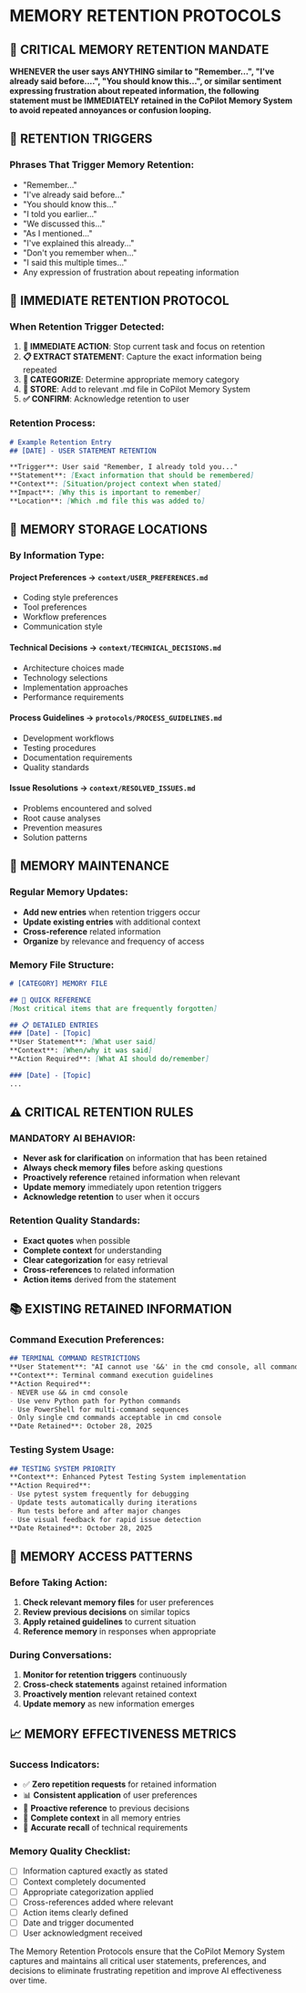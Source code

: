 # MEMORY RETENTION PROTOCOLS

## 🧠 **CRITICAL MEMORY RETENTION MANDATE**

**WHENEVER the user says ANYTHING similar to "Remember...", "I've already said before....", "You should know this...", or similar sentiment expressing frustration about repeated information, the following statement must be IMMEDIATELY retained in the CoPilot Memory System to avoid repeated annoyances or confusion looping.**

## 📝 **RETENTION TRIGGERS**

### **Phrases That Trigger Memory Retention:**
- "Remember..."
- "I've already said before..."
- "You should know this..."
- "I told you earlier..."
- "We discussed this..."
- "As I mentioned..."
- "I've explained this already..."
- "Don't you remember when..."
- "I said this multiple times..."
- Any expression of frustration about repeating information

## 🎯 **IMMEDIATE RETENTION PROTOCOL**

### **When Retention Trigger Detected:**
1. **🚨 IMMEDIATE ACTION**: Stop current task and focus on retention
2. **📋 EXTRACT STATEMENT**: Capture the exact information being repeated
3. **📁 CATEGORIZE**: Determine appropriate memory category
4. **💾 STORE**: Add to relevant .md file in CoPilot Memory System
5. **✅ CONFIRM**: Acknowledge retention to user

### **Retention Process:**
```markdown
# Example Retention Entry
## [DATE] - USER STATEMENT RETENTION

**Trigger**: User said "Remember, I already told you..."
**Statement**: [Exact information that should be remembered]
**Context**: [Situation/project context when stated]
**Impact**: [Why this is important to remember]
**Location**: [Which .md file this was added to]
```

## 📂 **MEMORY STORAGE LOCATIONS**

### **By Information Type:**

#### **Project Preferences → `context/USER_PREFERENCES.md`**
- Coding style preferences
- Tool preferences  
- Workflow preferences
- Communication style

#### **Technical Decisions → `context/TECHNICAL_DECISIONS.md`**
- Architecture choices made
- Technology selections
- Implementation approaches
- Performance requirements

#### **Process Guidelines → `protocols/PROCESS_GUIDELINES.md`**
- Development workflows
- Testing procedures
- Documentation requirements
- Quality standards

#### **Issue Resolutions → `context/RESOLVED_ISSUES.md`**
- Problems encountered and solved
- Root cause analyses
- Prevention measures
- Solution patterns

## 🔄 **MEMORY MAINTENANCE**

### **Regular Memory Updates:**
- **Add new entries** when retention triggers occur
- **Update existing entries** with additional context
- **Cross-reference** related information
- **Organize** by relevance and frequency of access

### **Memory File Structure:**
```markdown
# [CATEGORY] MEMORY FILE

## 🎯 QUICK REFERENCE
[Most critical items that are frequently forgotten]

## 📋 DETAILED ENTRIES
### [Date] - [Topic]
**User Statement**: [What user said]
**Context**: [When/why it was said]
**Action Required**: [What AI should do/remember]

### [Date] - [Topic]
...
```

## ⚠️ **CRITICAL RETENTION RULES**

### **MANDATORY AI BEHAVIOR:**
- **Never ask for clarification** on information that has been retained
- **Always check memory files** before asking questions
- **Proactively reference** retained information when relevant
- **Update memory** immediately upon retention triggers
- **Acknowledge retention** to user when it occurs

### **Retention Quality Standards:**
- **Exact quotes** when possible
- **Complete context** for understanding
- **Clear categorization** for easy retrieval  
- **Cross-references** to related information
- **Action items** derived from the statement

## 📚 **EXISTING RETAINED INFORMATION**

### **Command Execution Preferences:**
```markdown
## TERMINAL COMMAND RESTRICTIONS
**User Statement**: "AI cannot use '&&' in the cmd console, all commands should be first via the venv option, or PowerShell, unless it is one cmd command, one at a time is acceptable."
**Context**: Terminal command execution guidelines
**Action Required**: 
- NEVER use && in cmd console
- Use venv Python path for Python commands
- Use PowerShell for multi-command sequences
- Only single cmd commands acceptable in cmd console
**Date Retained**: October 28, 2025
```

### **Testing System Usage:**
```markdown
## TESTING SYSTEM PRIORITY
**Context**: Enhanced Pytest Testing System implementation
**Action Required**:
- Use pytest system frequently for debugging
- Update tests automatically during iterations  
- Run tests before and after major changes
- Use visual feedback for rapid issue detection
**Date Retained**: October 28, 2025
```

## 🎯 **MEMORY ACCESS PATTERNS**

### **Before Taking Action:**
1. **Check relevant memory files** for user preferences
2. **Review previous decisions** on similar topics
3. **Apply retained guidelines** to current situation
4. **Reference memory** in responses when appropriate

### **During Conversations:**
1. **Monitor for retention triggers** continuously
2. **Cross-check statements** against retained information
3. **Proactively mention** relevant retained context
4. **Update memory** as new information emerges

## 📈 **MEMORY EFFECTIVENESS METRICS**

### **Success Indicators:**
- ✅ **Zero repetition requests** for retained information
- 📊 **Consistent application** of user preferences  
- 🔄 **Proactive reference** to previous decisions
- 📝 **Complete context** in all memory entries
- 🎯 **Accurate recall** of technical requirements

### **Memory Quality Checklist:**
- [ ] Information captured exactly as stated
- [ ] Context completely documented
- [ ] Appropriate categorization applied
- [ ] Cross-references added where relevant
- [ ] Action items clearly defined
- [ ] Date and trigger documented
- [ ] User acknowledgment received

The Memory Retention Protocols ensure that the CoPilot Memory System captures and maintains all critical user statements, preferences, and decisions to eliminate frustrating repetition and improve AI effectiveness over time.